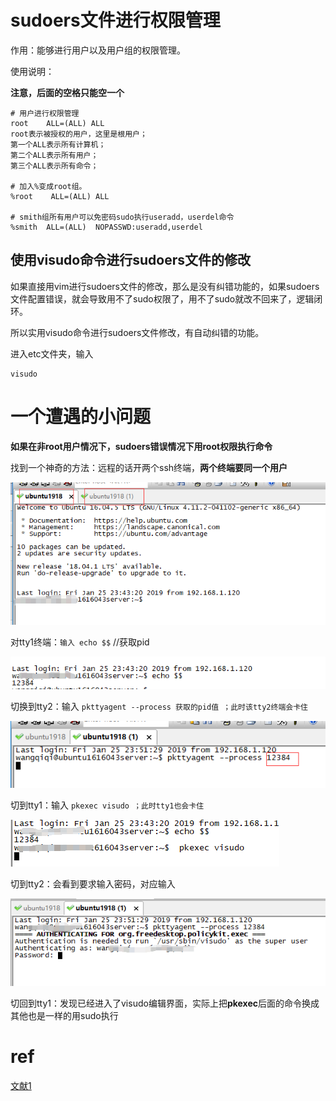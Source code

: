 # sudoers文件进行权限管理

作用：能够进行用户以及用户组的权限管理。

使用说明：

**注意，后面的空格只能空一个**

```
# 用户进行权限管理
root    ALL=(ALL) ALL
root表示被授权的用户，这里是根用户；
第一个ALL表示所有计算机；
第二个ALL表示所有用户；
第三个ALL表示所有命令；

# 加入%变成root组。
%root    ALL=(ALL) ALL

# smith组所有用户可以免密码sudo执行useradd，userdel命令
%smith  ALL=(ALL)  NOPASSWD:useradd,userdel
```



## 使用visudo命令进行sudoers文件的修改

如果直接用vim进行sudoers文件的修改，那么是没有纠错功能的，如果sudoers文件配置错误，就会导致用不了sudo权限了，用不了sudo就改不回来了，逻辑闭环。

所以实用visudo命令进行sudoers文件修改，有自动纠错的功能。

进入etc文件夹，输入

```
visudo
```



# 一个遭遇的小问题

**如果在非root用户情况下，sudoers错误情况下用root权限执行命令**

找到一个神奇的方法：远程的话开两个ssh终端，**两个终端要同一个用户**

![img](https://raw.githubusercontent.com/kengerlwl/kengerlwl.github.io/master/image/256a8173241b71a641a53b2611818473/935f42020b37b33df1475e98899d9d97.png)

 对tty1终端：`输入 echo $$` //获取pid

![img](https://raw.githubusercontent.com/kengerlwl/kengerlwl.github.io/master/image/256a8173241b71a641a53b2611818473/b3bcfe6c69b219662b23d551378b81df.png)

切换到tty2：输入 `pkttyagent --process 获取的pid值 ；此时该tty2终端会卡住`

![img](https://raw.githubusercontent.com/kengerlwl/kengerlwl.github.io/master/image/256a8173241b71a641a53b2611818473/83bb92c112a41136ff2914a7674a26a3.png)

切到tty1：输入 `pkexec visudo ；此时tty1也会卡住`

![img](https://raw.githubusercontent.com/kengerlwl/kengerlwl.github.io/master/image/256a8173241b71a641a53b2611818473/1d95133a0c33c083b85d4b1529429aed.png)

切到tty2：会看到要求输入密码，对应输入

![img](https://raw.githubusercontent.com/kengerlwl/kengerlwl.github.io/master/image/256a8173241b71a641a53b2611818473/e312b434366f48505ae07fdf9e42a32d.png)

切回到tty1：发现已经进入了visudo编辑界面，实际上把**pkexec**后面的命令换成其他也是一样的用sudo执行

# ref

[文献1](https://www.cnblogs.com/wayneliu007/p/10321542.html)

